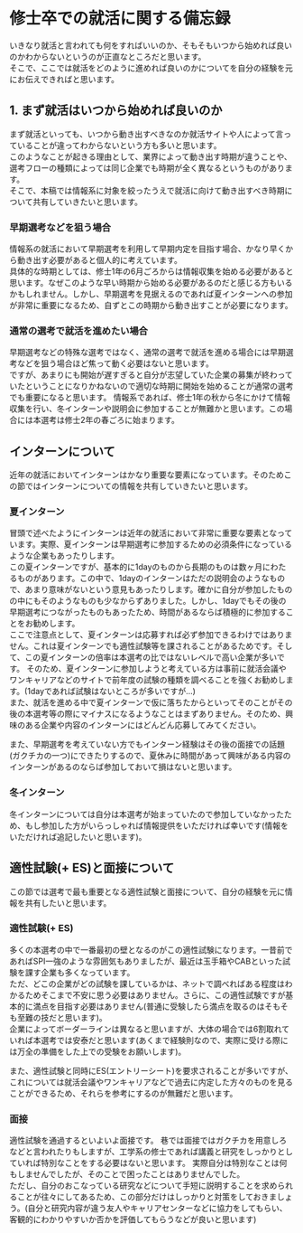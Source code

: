 # 修士卒での就活に関する備忘録
いきなり就活と言われても何をすればいいのか、そもそもいつから始めれば良いのかわからないというのが正直なところだと思います。<br>
そこで、ここでは就活をどのように進めれば良いのかについてを自分の経験を元にお伝えできればと思います。

## 1. まず就活はいつから始めれば良いのか
まず就活といっても、いつから動き出すべきなのか就活サイトや人によって言っていることが違ってわからないという方も多いと思います。<br>
このようなことが起きる理由として、業界によって動き出す時期が違うことや、選考フローの種類によっては同じ企業でも時期が全く異なるというものがあります。<br>
そこで、本稿では情報系に対象を絞ったうえで就活に向けて動き出すべき時期について共有していきたいと思います。<br>

### 早期選考などを狙う場合
情報系の就活において早期選考を利用して早期内定を目指す場合、かなり早くから動き出す必要があると個人的に考えています。<br>
具体的な時期としては、修士1年の6月ごろからは情報収集を始める必要があると思います。なぜこのような早い時期から始める必要があるのだと感じる方もいるかもしれません。しかし、早期選考を見据えるのであれば夏インターンへの参加が非常に重要になるため、自ずとこの時期から動き出すことが必要になります。<br>

### 通常の選考で就活を進めたい場合
早期選考などの特殊な選考ではなく、通常の選考で就活を進める場合には早期選考などを狙う場合ほど焦って動く必要はないと思います。<br>
ですが、あまりにも開始が遅すぎると自分が志望していた企業の募集が終わっていたということになりかねないので適切な時期に開始を始めることが通常の選考でも重要になると思います。
情報系であれば、修士1年の秋から冬にかけて情報収集を行い、冬インターンや説明会に参加することが無難かと思います。この場合には本選考は修士2年の春ごろに始まります。<br>


## インターンについて
近年の就活においてインターンはかなり重要な要素になっています。そのためこの節ではインターンについての情報を共有していきたいと思います。

### 夏インターン
冒頭で述べたようにインターンは近年の就活において非常に重要な要素となっています。実際、夏インターンは早期選考に参加するための必須条件になっているような企業もあったりします。<br>
この夏インターンですが、基本的に1dayのものから長期のものは数ヶ月にわたるものがあります。この中で、1dayのインターンはただの説明会のようなもので、あまり意味がないという意見もあったりします。確かに自分が参加したものの中にもそのようなものも少なからずありました。しかし、1dayでもその後の早期選考につながったものもあったため、時間があるならば積極的に参加することをお勧めします。<br>
ここで注意点として、夏インターンは応募すれば必ず参加できるわけではありません。これは夏インターンでも適性試験等を課されることがあるためです。そして、この夏インターンの倍率は本選考の比ではないレベルで高い企業が多いです。
そのため、夏インターンに参加しようと考えている方は事前に就活会議やワンキャリアなどのサイトで前年度の試験の種類を調べることを強くお勧めします。(1dayであれば試験はないところが多いですが...)<br>
また、就活を進める中で夏インターンで仮に落ちたからといってそのことがその後の本選考等の際にマイナスになるようなことはまずありません。そのため、興味のある企業や内容のインターンにはどんどん応募してみてください。<br>

また、早期選考を考えていない方でもインターン経験はその後の面接での話題(ガクチカの一つ)にできたりするので、夏休みに時間があって興味がある内容のインターンがあるのならば参加しておいて損はないと思います。

### 冬インターン
冬インターンについては自分は本選考が始まっていたので参加していなかったため、もし参加した方がいらっしゃれば情報提供をいただければ幸いです(情報をいただければ追記したいと思います)。

## 適性試験(+ ES)と面接について
この節では選考で最も重要となる適性試験と面接について、自分の経験を元に情報を共有したいと思います。

### 適性試験(+ ES)
多くの本選考の中で一番最初の壁となるのがこの適性試験になります。一昔前であればSPI一強のような雰囲気もありましたが、最近は玉手箱やCABといった試験を課す企業も多くなっています。<br>
ただ、どこの企業がどの試験を課しているかは、ネットで調べればある程度はわかるためそこまで不安に思う必要はありません。さらに、この適性試験ですが基本的に満点を目指す必要はありません(普通に受験したら満点を取るのはそもそも至難の技だと思います)。<br>
企業によってボーダーラインは異なると思いますが、大体の場合では6割取れていれば本選考では安泰だと思います(あくまで経験則なので、実際に受ける際には万全の準備をした上での受験をお願いします)。

また、適性試験と同時にES(エントリーシート)を要求されることが多いですが、これについては就活会議やワンキャリアなどで過去に内定した方々のものを見ることができるため、それらを参考にするのが無難だと思います。


### 面接
適性試験を通過するといよいよ面接です。
巷では面接ではガクチカを用意しろなどと言われたりもしますが、工学系の修士であれば講義と研究をしっかりとしていれば特別なことをする必要はないと思います。
実際自分は特別なことは何もしませんでしたが、そのことで困ったことはありませんでした。<br>
ただし、自分のおこなっている研究などについて手短に説明することを求められることが往々にしてあるため、この部分だけはしっかりと対策をしておきましょう。(自分と研究内容が違う友人やキャリアセンターなどに協力をしてもらい、客観的にわかりやすいか否かを評価してもらうなどが良いと思います)
